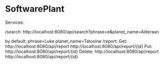 # SoftwarePlant
 
Services:

/search:
  http://localhost:8080/api/search?phrase=e&planet_name=Alderaan
  
  by default: phrase=Luke
              planet_name=Tatooine
/report:
  Get:
  http://localhost:8080/api/report
  http://localhost:8080/api/report/{id}
  Put:
  http://localhost:8080/api/report/{id}
  Delete:
  http://localhost:8080/api/report
  http://localhost:8080/api/report/{id}
